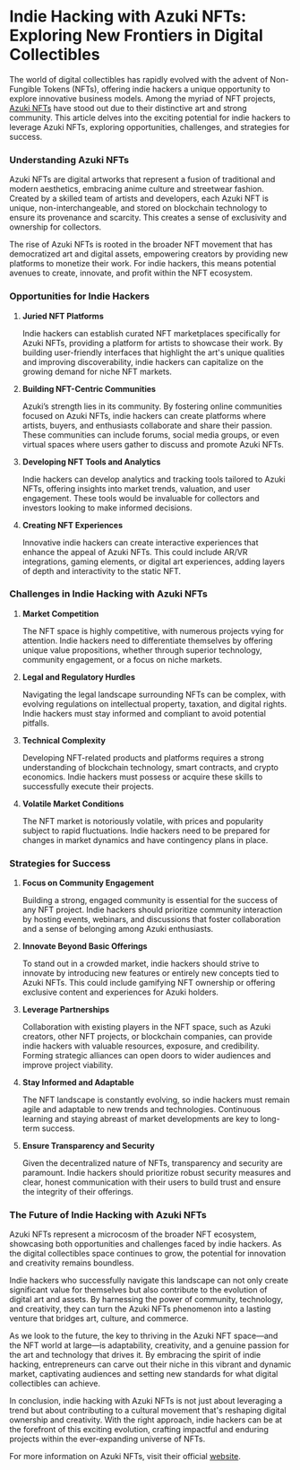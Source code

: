 # Indie Hacking with Azuki NFTs: Exploring New Frontiers in Digital Collectibles

The world of digital collectibles has rapidly evolved with the advent of Non-Fungible Tokens (NFTs), offering indie hackers a unique opportunity to explore innovative business models. Among the myriad of NFT projects, [Azuki NFTs](https://www.azuki.com/) have stood out due to their distinctive art and strong community. This article delves into the exciting potential for indie hackers to leverage Azuki NFTs, exploring opportunities, challenges, and strategies for success.

### Understanding Azuki NFTs

Azuki NFTs are digital artworks that represent a fusion of traditional and modern aesthetics, embracing anime culture and streetwear fashion. Created by a skilled team of artists and developers, each Azuki NFT is unique, non-interchangeable, and stored on blockchain technology to ensure its provenance and scarcity. This creates a sense of exclusivity and ownership for collectors.

The rise of Azuki NFTs is rooted in the broader NFT movement that has democratized art and digital assets, empowering creators by providing new platforms to monetize their work. For indie hackers, this means potential avenues to create, innovate, and profit within the NFT ecosystem.

### Opportunities for Indie Hackers

1. **Juried NFT Platforms**

   Indie hackers can establish curated NFT marketplaces specifically for Azuki NFTs, providing a platform for artists to showcase their work. By building user-friendly interfaces that highlight the art's unique qualities and improving discoverability, indie hackers can capitalize on the growing demand for niche NFT markets.

2. **Building NFT-Centric Communities**

   Azuki’s strength lies in its community. By fostering online communities focused on Azuki NFTs, indie hackers can create platforms where artists, buyers, and enthusiasts collaborate and share their passion. These communities can include forums, social media groups, or even virtual spaces where users gather to discuss and promote Azuki NFTs.

3. **Developing NFT Tools and Analytics**

   Indie hackers can develop analytics and tracking tools tailored to Azuki NFTs, offering insights into market trends, valuation, and user engagement. These tools would be invaluable for collectors and investors looking to make informed decisions.

4. **Creating NFT Experiences**

   Innovative indie hackers can create interactive experiences that enhance the appeal of Azuki NFTs. This could include AR/VR integrations, gaming elements, or digital art experiences, adding layers of depth and interactivity to the static NFT.

### Challenges in Indie Hacking with Azuki NFTs

1. **Market Competition**

   The NFT space is highly competitive, with numerous projects vying for attention. Indie hackers need to differentiate themselves by offering unique value propositions, whether through superior technology, community engagement, or a focus on niche markets.

2. **Legal and Regulatory Hurdles**

   Navigating the legal landscape surrounding NFTs can be complex, with evolving regulations on intellectual property, taxation, and digital rights. Indie hackers must stay informed and compliant to avoid potential pitfalls.

3. **Technical Complexity**

   Developing NFT-related products and platforms requires a strong understanding of blockchain technology, smart contracts, and crypto economics. Indie hackers must possess or acquire these skills to successfully execute their projects.

4. **Volatile Market Conditions**

   The NFT market is notoriously volatile, with prices and popularity subject to rapid fluctuations. Indie hackers need to be prepared for changes in market dynamics and have contingency plans in place.

### Strategies for Success

1. **Focus on Community Engagement**

   Building a strong, engaged community is essential for the success of any NFT project. Indie hackers should prioritize community interaction by hosting events, webinars, and discussions that foster collaboration and a sense of belonging among Azuki enthusiasts.

2. **Innovate Beyond Basic Offerings**

   To stand out in a crowded market, indie hackers should strive to innovate by introducing new features or entirely new concepts tied to Azuki NFTs. This could include gamifying NFT ownership or offering exclusive content and experiences for Azuki holders.

3. **Leverage Partnerships**

   Collaboration with existing players in the NFT space, such as Azuki creators, other NFT projects, or blockchain companies, can provide indie hackers with valuable resources, exposure, and credibility. Forming strategic alliances can open doors to wider audiences and improve project viability.

4. **Stay Informed and Adaptable**

   The NFT landscape is constantly evolving, so indie hackers must remain agile and adaptable to new trends and technologies. Continuous learning and staying abreast of market developments are key to long-term success.

5. **Ensure Transparency and Security**

   Given the decentralized nature of NFTs, transparency and security are paramount. Indie hackers should prioritize robust security measures and clear, honest communication with their users to build trust and ensure the integrity of their offerings.

### The Future of Indie Hacking with Azuki NFTs

Azuki NFTs represent a microcosm of the broader NFT ecosystem, showcasing both opportunities and challenges faced by indie hackers. As the digital collectibles space continues to grow, the potential for innovation and creativity remains boundless.

Indie hackers who successfully navigate this landscape can not only create significant value for themselves but also contribute to the evolution of digital art and assets. By harnessing the power of community, technology, and creativity, they can turn the Azuki NFTs phenomenon into a lasting venture that bridges art, culture, and commerce.

As we look to the future, the key to thriving in the Azuki NFT space—and the NFT world at large—is adaptability, creativity, and a genuine passion for the art and technology that drives it. By embracing the spirit of indie hacking, entrepreneurs can carve out their niche in this vibrant and dynamic market, captivating audiences and setting new standards for what digital collectibles can achieve.

In conclusion, indie hacking with Azuki NFTs is not just about leveraging a trend but about contributing to a cultural movement that's reshaping digital ownership and creativity. With the right approach, indie hackers can be at the forefront of this exciting evolution, crafting impactful and enduring projects within the ever-expanding universe of NFTs.

For more information on Azuki NFTs, visit their official [website](https://www.azuki.com/).